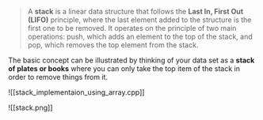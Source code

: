 > A **stack** is a linear data structure that follows the **Last In, First Out (LIFO)** principle, where the last element added to the structure is the first one to be removed. It operates on the principle of two main operations: push, which adds an element to the top of the stack, and pop, which removes the top element from the stack.

The basic concept can be illustrated by thinking of your data set as a **stack of plates or books** where you can only take the top item of the stack in order to remove things from it.

![[stack_implementaion_using_array.cpp]]

![[stack.png]]